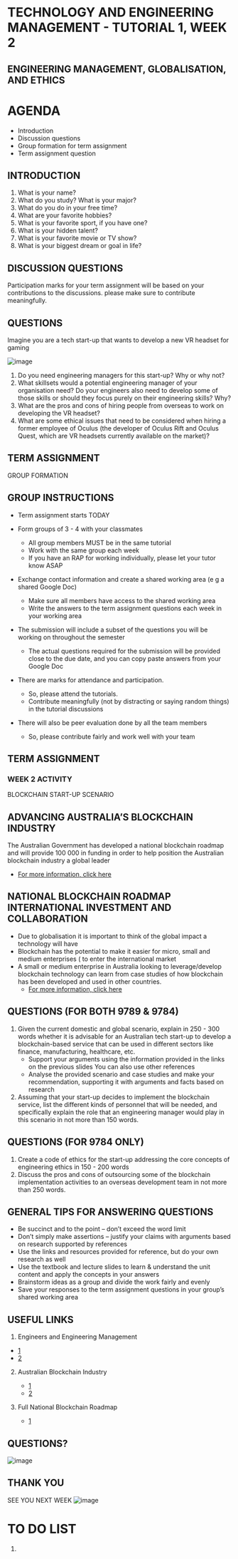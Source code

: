 # TECHNOLOGY AND ENGINEERING MANAGEMENT - TUTORIAL 1, WEEK 2
## ENGINEERING MANAGEMENT, GLOBALISATION, AND ETHICS

# AGENDA
* Introduction
* Discussion questions
* Group formation for term assignment
* Term assignment question

## INTRODUCTION
1. What is your name?
2. What do you study? What is your major?​
3. What do you do in your free time?​
4. What are your favorite hobbies?​
5. What is your favorite sport, if you have one?​
6. What is your hidden talent?​
7. What is your favorite movie or TV show?​
8. What is your biggest dream or goal in life?

## DISCUSSION QUESTIONS
Participation marks for your term assignment will be based on your contributions to the discussions. please make sure to contribute meaningfully.

## QUESTIONS
Imagine you are a tech start-up that wants to develop a new VR headset for gaming

![image](https://github.com/I-Man-H/I-TEM/assets/125527438/0be256d6-883f-474a-8c0e-157d7e2dbb38)

1. Do you need engineering managers for this start-up? Why or why not?
2. What skillsets would a potential engineering manager of your organisation need? Do your engineers also need to develop some of those skills or should they focus purely on their engineering skills? Why?
3. What are the pros and cons of hiring people from overseas to work on developing the VR headset?
4. What are some ethical issues that need to be considered when hiring a former employee of Oculus (the developer of Oculus Rift and Oculus Quest, which are VR headsets currently available on the market)?

## TERM ASSIGNMENT
GROUP FORMATION

## GROUP INSTRUCTIONS

* Term assignment starts TODAY
* Form groups of 3 - 4 with your classmates
  * All group members MUST be in the same tutorial
  * Work with the same group each week
  * If you have an RAP for working individually, please let your tutor know ASAP

* Exchange contact information and create a shared working area (e g a shared Google Doc)
  * Make sure all members have access to the shared working area
  * Write the answers to the term assignment questions each week in your working area
* The submission will include a subset of the questions you will be working on throughout the semester
  * The actual questions required for the submission will be provided close to the due date, and you can copy paste answers from your Google Doc
* There are marks for attendance and participation.
  * So, please attend the tutorials.
  * Contribute meaningfully (not by distracting or saying random things) in the tutorial discussions
* There will also be peer evaluation done by all the
team members
  * So, please contribute fairly and work well with your team


## TERM ASSIGNMENT
### WEEK 2 ACTIVITY
BLOCKCHAIN START-UP SCENARIO

## ADVANCING AUSTRALIA’S BLOCKCHAIN INDUSTRY

The Australian Government has developed a national blockchain roadmap and will provide 100 000 in funding in order to help position the Australian blockchain industry a global leader
* [For more information, click here](https://www.minister.industry.gov.au/ministers/karenandrews/media-releases/advancing-australias-blockchain-industry)


## NATIONAL BLOCKCHAIN ROADMAP INTERNATIONAL INVESTMENT AND COLLABORATION

* Due to globalisation it is important to think of the global impact a technology will have
* Blockchain has the potential to make it easier for micro, small and medium enterprises ( to enter the international market
* A small or medium enterprise in Australia looking to leverage/develop blockchain technology can learn from case studies of how blockchain has been developed and used in other countries.
  * [For more information, click here](https://www.industry.gov.au/science-technology-and-innovation/technology)

## QUESTIONS (FOR BOTH 9789 & 9784)

1. Given the current domestic and global scenario, explain in 250 - 300 words whether it is advisable for an Australian tech start-up to develop a blockchain-based service that can be used in different sectors like finance, manufacturing, healthcare, etc.
    * Support your arguments using the information provided in the links on the previous slides You can also use other references
    * Analyse the provided scenario and case studies and make your recommendation, supporting it with arguments and facts based on research
2. Assuming that your start-up decides to implement the blockchain service, list the different kinds of personnel that will be needed, and specifically explain the role that an engineering manager would play in this scenario in not more than 150 words.

## QUESTIONS (FOR 9784 ONLY)

1. Create a code of ethics for the start-up addressing the core concepts of engineering ethics in 150 - 200 words
2. Discuss the pros and cons of outsourcing some of the blockchain implementation activities to an overseas development team in not more than 250 words.

## GENERAL TIPS FOR ANSWERING QUESTIONS

* Be succinct and to the point – don’t exceed the word limit
* Don’t simply make assertions – justify your claims with arguments based on research supported by references
* Use the links and resources provided for reference, but do your own research as well
* Use the textbook and lecture slides to learn & understand the unit content and apply the concepts in your answers
* Brainstorm ideas as a group and divide the work fairly and evenly
* Save your responses to the term assignment questions in your group’s shared working area


## USEFUL LINKS

1. Engineers and Engineering Management
  * [1](https://arc.dev/employer-blog/how-to-be-a-great-engineering-manager/)
  * [2](https://blog.pragmaticengineer.com/things-ive-learned-transitioning-from-engineer-to-engineering-manager/)

2. Australian Blockchain Industry
   * [1](https://www.minister.industry.gov.au/ministers/karenandrews/media-releases/advancing-australias-blockchain-industry)
   * [2](https://www.industry.gov.au/science-technology-and-innovation/technology)
  
3. Full National Blockchain Roadmap
   * [1](chrome-extension://efaidnbmnnnibpcajpcglclefindmkaj/https://apo.org.au/sites/default/files/resource-files/2020-02/apo-nid276541.pdf)
  

## QUESTIONS?
![image](https://github.com/I-Man-H/I-TEM/assets/125527438/f49bdc28-177f-4e89-9b83-99088bd1eb65)


## THANK YOU
SEE YOU NEXT WEEK
![image](https://github.com/I-Man-H/I-TEM/assets/125527438/ff3e5d49-2fbf-47bc-a0bd-c7cb9b00df65)

# TO DO LIST
1. 
